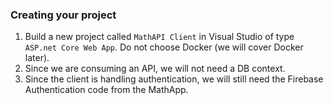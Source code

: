 ### Creating your project

1. Build a new project called `MathAPI Client` in Visual Studio of type `ASP.net Core Web App`. Do not choose Docker (we will cover Docker later).
1. Since we are consuming an API, we will not need a DB context.
1. Since the client is handling authentication, we will still need the Firebase Authentication code from the MathApp.